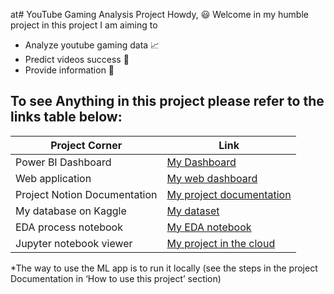 at# YouTube Gaming Analysis Project
Howdy, 😃 Welcome in my humble project in this project I am aiming to

- Analyze youtube gaming data 📈
- Predict videos success 🔮
- Provide information 🎯

## To see Anything in this project please refer to the links table below:
| Project Corner | Link |
|    ---         | ---- |
| Power BI Dashboard               | [My Dashboard](https://github.com/muhammed-abdelaleam/Youtube-gaming-analysis/blob/master/Data%20analysis/Youtube%20gaming%20dashboard.pbix) |
| Web application                  | [My web dashboard](https://youtube-gaming-analysis-dashboard.onrender.com) |
| Project Notion Documentation     | [My project documentation](https://attractive-collar-001.notion.site/YouTube-Gaming-Analysis-Project-974906f3694b4e65b3e6d3b39c1bf88d?pvs=4) |
| My database on Kaggle            | [My dataset](https://www.kaggle.com/datasets/muhammedelsayegh/youtube-gaming-videos-and-channels-data) |
| EDA process notebook             | [My EDA notebook](https://nbviewer.org/github/muhammed-abdelaleam/Youtube-gaming-analysis/blob/master/Data%20analysis/EDA%20and%20Feature%20engineering.ipynb) |
| Jupyter notebook viewer | [My project in the cloud](https://nbviewer.org/github/muhammed-abdelaleam/Youtube-gaming-analysis/tree/master/)|

*The way to use the ML app is to run it locally (see the steps in the project Documentation in ‘How to use this project’ section)
